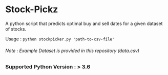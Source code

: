 # Stock-Pickz
A python script that predicts optimal buy and sell dates for a given dataset of stocks.

Usage : ```python stockpicker.py 'path-to-csv-file'```

###### Note : Example Dataset is provided in this repository (data.csv)

### Supported Python Version : > 3.6
